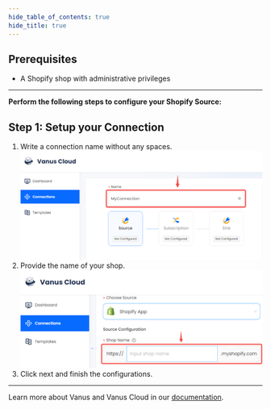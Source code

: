 ```yaml
--- 
hide_table_of_contents: true
hide_title: true
---
```


## Prerequisites

- A Shopify shop with administrative privileges

---

**Perform the following steps to configure your Shopify Source:**

## Step 1: Setup your Connection 

1. Write a connection name without any spaces.
   ![img.png](images/1.png)
2. Provide the name of your shop.
![](images/2.png)
3. Click next and finish the configurations.

---

Learn more about Vanus and Vanus Cloud in our [documentation](https://docs.vanus.ai).